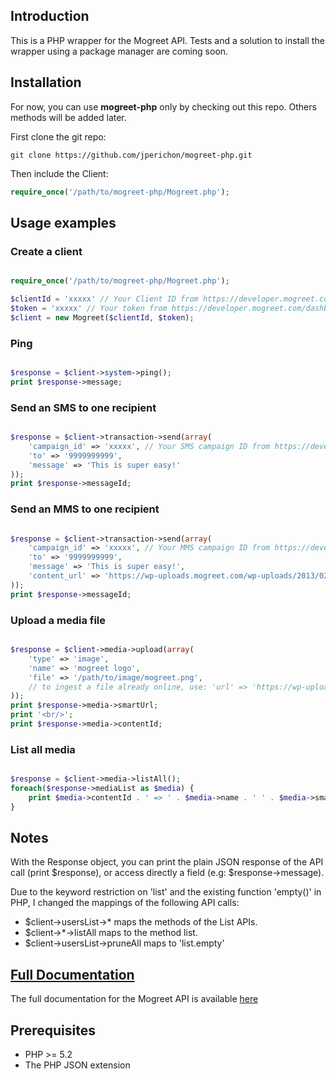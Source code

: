 ## Introduction

This is a PHP wrapper for the Mogreet API.
Tests and a solution to install the wrapper using a package manager are coming soon.

## Installation

For now, you can use **mogreet-php** only by checking out this repo.
Others methods will be added later.

First clone the git repo:
    
    git clone https://github.com/jperichon/mogreet-php.git
    
Then include the Client:
```php 
require_once('/path/to/mogreet-php/Mogreet.php');
```

## Usage examples

### Create a client

```php

require_once('/path/to/mogreet-php/Mogreet.php');

$clientId = 'xxxxx' // Your Client ID from https://developer.mogreet.com/dashboard
$token = 'xxxxx' // Your token from https://developer.mogreet.com/dashboard
$client = new Mogreet($clientId, $token);
```

### Ping

```php

$response = $client->system->ping();
print $response->message;
```

### Send an SMS to one recipient

```php

$response = $client->transaction->send(array(
    'campaign_id' => 'xxxxx', // Your SMS campaign ID from https://developer.mogreet.com/dashboard
    'to' => '9999999999',
    'message' => 'This is super easy!'
));
print $response->messageId;
```

### Send an MMS to one recipient

```php

$response = $client->transaction->send(array(
    'campaign_id' => 'xxxxx', // Your MMS campaign ID from https://developer.mogreet.com/dashboard
    'to' => '9999999999',
    'message' => 'This is super easy!',
    'content_url' => 'https://wp-uploads.mogreet.com/wp-uploads/2013/02/API-Beer-sticker-300dpi-1024x1024.jpg'
));
print $response->messageId;
```
### Upload a media file

```php

$response = $client->media->upload(array(
    'type' => 'image',
    'name' => 'mogreet logo',
    'file' => '/path/to/image/mogreet.png',
    // to ingest a file already online, use: 'url' => 'https://wp-uploads.mogreet.com/wp-uploads/2013/02/API-Beer-sticker-300dpi-1024x1024.jpg'
));
print $response->media->smartUrl;
print '<br/>';
print $response->media->contentId;
```

### List all media

```php

$response = $client->media->listAll();
foreach($response->mediaList as $media) {
    print $media->contentId . ' => ' . $media->name . ' ' . $media->smartUrl . '<br />';
}
```

## Notes

With the Response object, you can print the plain JSON response of the API
call (print $response), or access directly a field (e.g: $response->message).

Due to the keyword restriction on 'list' and the existing function 'empty()' in
PHP, I changed the mappings of the following API calls:

- $client->usersList->* maps the methods of the List APIs.
- $client->*->listAll maps to the method list.
- $client->usersList->pruneAll maps to 'list.empty'


## [Full Documentation](https://developer.mogreet.com/docs)

The full documentation for the Mogreet API is available [here](https://developer.mogreet.com/docs)

## Prerequisites

* PHP >= 5.2
* The PHP JSON extension
